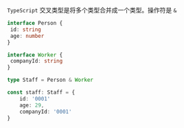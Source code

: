 `TypeScript`  交叉类型是将多个类型合并成一个类型。操作符是 `&` 

```ts
interface Person {
 id: string
 age: number
}

interface Worker {
 companyId: string
}

type Staff = Person & Worker

const staff: Staff = {
	id: '0001'
	age: 29,
	companyId: '0001'
}
```
